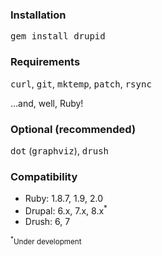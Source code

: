 ### Installation

<tt>gem install drupid</tt>

### Requirements

<tt>curl</tt>, <tt>git</tt>, <tt>mktemp</tt>, <tt>patch</tt>, <tt>rsync</tt>
    
…and, well, Ruby!

### Optional (recommended)

<tt>dot</tt> (<tt>graphviz</tt>), <tt>drush</tt>

### Compatibility

- Ruby: <i class="icon-ok"></i>1.8.7, <i class="icon-ok"></i>1.9, <i class="icon-ok"></i>2.0
- Drupal: <i class="icon-ok"></i>6.x, <i class="icon-ok"></i>7.x, <i class="icon-remove"></i>8.x<sup>*</sup>
- Drush: <i class="icon-ok"></i>6, <i class="icon-ok"></i>7

<small><sup>*</sup>Under development</small>
